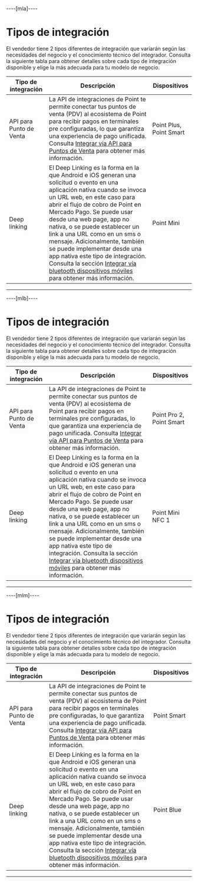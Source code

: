 ----[mla]----
# Tipos de integración

El vendedor tiene 2 tipos diferentes de integración que variarán según las necesidades del negocio y el conocimiento técnico del integrador. Consulta la siguiente tabla para obtener detalles sobre cada tipo de integración disponible y elige la más adecuada para tu modelo de negocio.

| Tipo de integración | Descripción | Dispositivos |
| --- | --- | --- |
| API para Punto de Venta | La API de integraciones de Point te permite conectar tus puntos de venta (PDV) al ecosistema de Point para recibir pagos en terminales pre configuradas, lo que garantiza una experiencia de pago unificada. Consulta [Integrar vía API para Puntos de Venta](/developers/es/docs/mp-point/integration-configuration/integrate-with-pdv/introduction) para obtener más información. | Point Plus, Point Smart |
| Deep linking | El Deep Linking es la forma en la que Android e iOS generan una solicitud o evento en una aplicación nativa cuando se invoca un URL web, en este caso para abrir el flujo de cobro de Point en Mercado Pago. Se puede usar desde una web page, app no nativa, o se puede establecer un link a una URL como en un sms o mensaje. Adicionalmente, también se puede implementar desde una app nativa este tipo de integración. Consulta la sección [Integrar vía bluetooth dispositivos móviles](/developers/es/docs/mp-point/integration-configuration/integrate-mobile-devices/introduction) para obtener más información. | Point Mini |


------------

----[mlb]----
# Tipos de integración

El vendedor tiene 2 tipos diferentes de integración que variarán según las necesidades del negocio y el conocimiento técnico del integrador. Consulta la siguiente tabla para obtener detalles sobre cada tipo de integración disponible y elige la más adecuada para tu modelo de negocio.


| Tipo de integración | Descripción | Dispositivos |
| --- | --- | --- |
| API para Punto de Venta | La API de integraciones de Point te permite conectar sus puntos de venta (PDV) al ecosistema de Point para recibir pagos en terminales pre configuradas, lo que garantiza una experiencia de pago unificada. Consulta [Integrar vía API para Puntos de Venta](/developers/es/docs/mp-point/integration-configuration/integrate-with-pdv/introduction) para obtener más información. | Point Pro 2, Point Smart  |
| Deep linking | El Deep Linking es la forma en la que Android e iOS generan una solicitud o evento en una aplicación nativa cuando se invoca un URL web, en este caso para abrir el flujo de cobro de Point en Mercado Pago. Se puede usar desde una web page, app no nativa, o se puede establecer un link a una URL como en un sms o mensaje. Adicionalmente, también se puede implementar desde una app nativa este tipo de integración. Consulta la sección [Integrar vía bluetooth dispositivos móviles](/developers/es/docs/mp-point/integration-configuration/integrate-mobile-devices/introduction) para obtener más información. | Point Mini NFC 1 |


------------

----[mlm]----
# Tipos de integración

El vendedor tiene 2 tipos diferentes de integración que variarán según las necesidades del negocio y el conocimiento técnico del integrador. Consulta la siguiente tabla para obtener detalles sobre cada tipo de integración disponible y elige la más adecuada para tu modelo de negocio.

| Tipo de integración | Descripción | Dispositivos |
| --- | --- | --- |
| API para Punto de Venta | La API de integraciones de Point te permite conectar sus puntos de venta (PDV) al ecosistema de Point para recibir pagos en terminales pre configuradas, lo que garantiza una experiencia de pago unificada. Consulta [Integrar vía API para Puntos de Venta](/developers/es/docs/mp-point/integration-configuration/integrate-with-pdv/introduction) para obtener más información. | Point Smart  |
| Deep linking | El Deep Linking es la forma en la que Android e iOS generan una solicitud o evento en una aplicación nativa cuando se invoca un URL web, en este caso para abrir el flujo de cobro de Point en Mercado Pago. Se puede usar desde una web page, app no nativa, o se puede establecer un link a una URL como en un sms o mensaje. Adicionalmente, también se puede implementar desde una app nativa este tipo de integración. Consulta la sección [Integrar vía bluetooth dispositivos móviles](/developers/es/docs/mp-point/integration-configuration/integrate-mobile-devices/introduction) para obtener más información. | Point Blue|


------------
